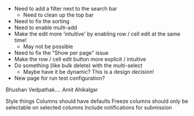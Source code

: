 * Need to add a filter next to the search bar
	* Need to clean up the top bar
* Need to fix the sorting
* Need to enable multi-add
* Make the edit more 'intuitive' by enabling row / cell edit at the same time!
	* May not be possible
* Need to fix the "Show per page" issue
* Make the row / cell edit button more explicit / intuitive
* Do something (like bulk delete) with the multi-select
	* Maybe have it be dynamic? This is a design decision!
* New page for run test configuration?


Bhushan Vedpathak....
Amit Ahikalgar

Style things
Columns should have defaults
Freeze columns should only be selectable on selected columns
Include notifications for submission